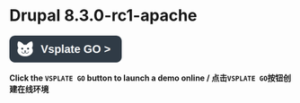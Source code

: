 # Drupal 8.3.0-rc1-apache

<a href="https://www.vsplate.com/?docker-compose=https://github.com/vsplate/dcenvs/drupal/8.3.0-rc1-apache"><img alt="VSPLATE GO" src="https://raw.githubusercontent.com/vsplate/images/master/vsgo_btn.png" width="200px"></a>

**Click the `VSPLATE GO` button to launch a demo online / 点击`VSPLATE GO`按钮创建在线环境**
